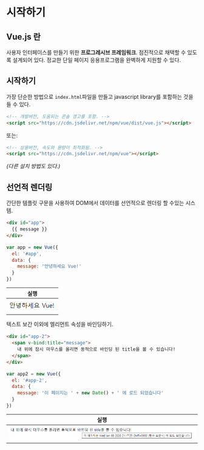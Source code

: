 # 시작하기

## Vue.js 란

사용자 인터페이스를 만들기 위한 **프로그레시브 프레임워크**. 점진적으로 채택할 수 있도록 설계되어 있다. 정교한 단일 페이지 응용프로그램을 완벽하게 지원할 수 있다.

## 시작하기

가장 단순한 방법으로 `index.html`파일을 만들고 javascript library를 포함하는 것을 들 수 있다.

```html
<!-- 개발버전, 도움되는 콘솔 경고를 포함. -->
<script src="https://cdn.jsdelivr.net/npm/vue/dist/vue.js"></script>
```

또는:

```html
<!-- 상용버전, 속도와 용량이 최적화됨. -->
<script src="https://cdn.jsdelivr.net/npm/vue"></script>
```

*(다른 설치 방법도 있다.)*

## 선언적 렌더링

간단한 템플릿 구문을 사용하여 DOM에서 데이터를 선언적으로 렌더링 할 수있는 시스템.

```html
<div id="app">
  {{ message }}
</div>
```

```js
var app = new Vue({
  el: '#app',
  data: {
    message: '안녕하세요 Vue!'
  }
})
```

| 실행                                                         |
| ------------------------------------------------------------ |
| ![image-20200108211045801](assets/image-20200108211045801.png) |

텍스트 보간 이외에 엘리먼트 속성을 바인딩하기.

```html
<div id="app-2">
  <span v-bind:title="message">
    내 위에 잠시 마우스를 올리면 동적으로 바인딩 된 title을 볼 수 있습니다!
  </span>
</div>
```

```js
var app2 = new Vue({
  el: '#app-2',
  data: {
    message: '이 페이지는 ' + new Date() + ' 에 로드 되었습니다'
  }
})
```

| 실행                                                         |
| ------------------------------------------------------------ |
| ![image-20200108212013025](assets/image-20200108212013025.png) |

